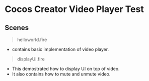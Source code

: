 # Cocos Creator Video Player Test

## Scenes
> helloworld.fire
- contains basic implementation of video player.

> displayUI.fire
- This demostrated how to display UI on top of video.
- It also contains how to mute and unmute video.
